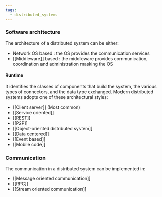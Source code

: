 ```yaml
---
tags:
  - distributed_systems
---
```

### Software architecture

The architecture of a distributed system can be either:
- Network OS based : the OS provides the communication services
- [[Middleware]] based : the middleware provides communication, coordination and administration masking the OS
#### Runtime

It identifies the classes of components that build the system, the various types of connectors, and the data type exchanged. Modern distributed systems adopts one of these architectural styles:
- [[Client server]] (Most common)
- [[Service oriented]]
- [[REST]]
- [[P2P]]
- [[Object-oriented distributed system]]
- [[Data centered]]
- [[Event based]]
- [[Mobile code]]
### Communication

The communication in a distributed system can be implemented in:
- [[Message oriented communication]]
- [[RPC]]
- [[Stream oriented communication]]